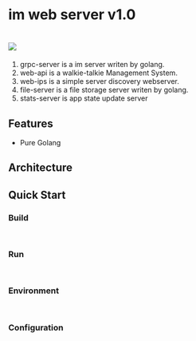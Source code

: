# im web server  v1.0

![](https://img.hacpai.com/bing/20180316.jpg?imageView2/1/w/960/h/540/interlace/1/q/100)
==============
1. grpc-server is a im server writen by golang.
2. web-api is a walkie-talkie Management System.
3. web-ips is a simple server discovery webserver.
4. file-server is a file storage server writen by golang.
5. stats-server is app state update server

## Features
 * Pure Golang



## Architecture

## Quick Start

### Build
```
   
```

### Run
```
   

```
### Environment
```
  
```
### Configuration


